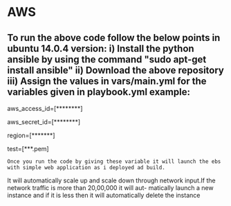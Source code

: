 # AWS
To run the above code follow the below points in ubuntu 14.0.4 version:
i) Install the python ansible by using the command "sudo apt-get install ansible"
ii) Download the above repository 
iii) Assign the values in vars/main.yml for the variables given in playbook.yml
example:
---

aws_access_id=[********]

aws_secret_id=[********]

region=[*******]

test=[***.pem]

    Once you run the code by giving these variable it will launch the ebs with simple web application as i deployed ad build.
It will automatically scale up and scale down through network input.If the network traffic is more than 20,00,000 it will aut-
matically launch a new instance and if it is less then it will automatically delete the instance
